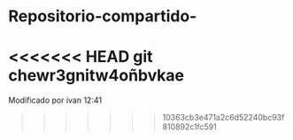 # Repositorio-compartido-
<<<<<<< HEAD
git chewr3gnitw4oñbvkae
=======
Modificado por ivan 12:41

>>>>>>> 10363cb3e471a2c6d52240bc93f810892c1fc591
